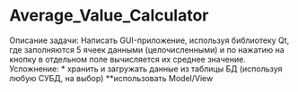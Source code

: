 # Average_Value_Calculator
Описание задачи: Написать GUI-приложение, используя библиотеку Qt, где заполняются 5 ячеек данными  (целочисленными) и по нажатию на кнопку в отдельном поле вычисляется их среднее значение.  Усложнение: * хранить и загружать данные из таблицы БД (используя любую СУБД, на выбор) **использовать Model/View 
